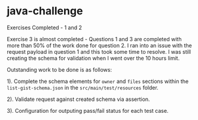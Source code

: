 # java-challenge

Exercises Completed - 1 and 2

Exercise 3 is almost completed - Questions 1 and 3 are completed with 
more than 50% of the work done for question 2.  I ran into an issue with 
the request payload in question 1 and this took some time to resolve. 
I was still creating the schema for validation when I went over the 10 
hours limit. 

Outstanding work to be done is as follows:

1). Complete the schema elements for `owner` and `files` sections within 
the `list-gist-schema.json` in the `src/main/test/resources` folder.

2). Validate request against created schema via assertion.

3). Configuration for outputing pass/fail status for each test case.
